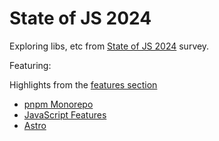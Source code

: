 # State of JS 2024

Exploring libs, etc from [State of JS 2024](https://2024.stateofjs.com/) survey.

Featuring:

Highlights from the [features section](https://2024.stateofjs.com/en-US/features)

- [pnpm Monorepo](https://pnpm.io/)
- [JavaScript Features](./packages/features/README.md)
- [Astro](./packages/astro-app/README.md)
